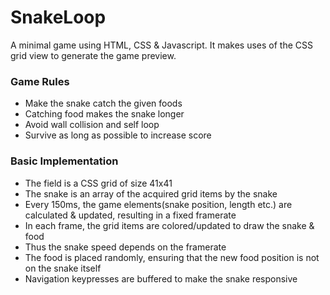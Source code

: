 # SnakeLoop
A minimal game using HTML, CSS & Javascript. It makes uses of the CSS grid view to generate the game preview.

### Game Rules
- Make the snake catch the given foods   
- Catching food makes the snake longer   
- Avoid wall collision and self loop   
- Survive as long as possible to increase score   

### Basic Implementation
- The field is a CSS grid of size 41x41   
- The snake is an array of the acquired grid items by the snake   
- Every 150ms, the game elements(snake position, length etc.) are calculated & updated, resulting in a fixed framerate   
- In each frame, the grid items are colored/updated to draw the snake & food   
- Thus the snake speed depends on the framerate   
- The food is placed randomly, ensuring that the new food position is not on the snake itself   
- Navigation keypresses are buffered to make the snake responsive   
